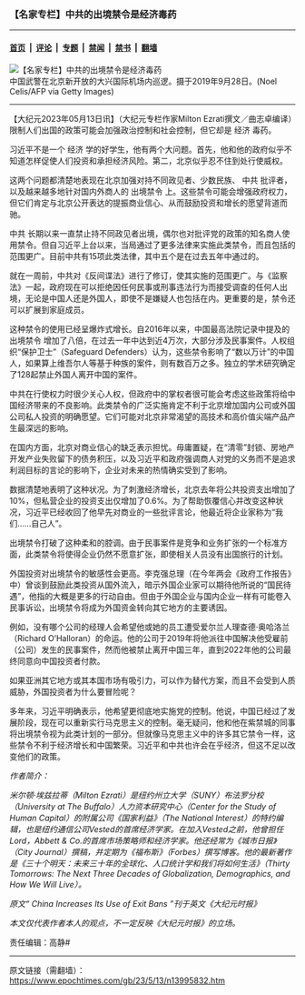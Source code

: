 ### 【名家专栏】中共的出境禁令是经济毒药

---

#### [首页](../../../..?n13995832) &nbsp;|&nbsp; [评论](../../../../../epoch-comment?n13995832) &nbsp;|&nbsp; [专题](../../../../../epoch-special?n13995832) &nbsp;|&nbsp; [禁闻](../../../../../epoch-news?n13995832) &nbsp;|&nbsp; [禁书](../../../../../books?n13995832) &nbsp;|&nbsp; [翻墙](https://github.com/gfw-breaker/nogfw/blob/master/README.md?n13995832)


<div><img alt="【名家专栏】中共的出境禁令是经济毒药" class="attachment-djy_600_400 size-djy_600_400 wp-post-image" src="https://i.epochtimes.com/assets/uploads/2023/05/id13995837-china-airport-police-1200x760-600x400.jpg"/>
<div class="caption">
 中国武警在北京新开放的大兴国际机场内巡逻。摄于2019年9月28日。(Noel Celis/AFP via Getty Images)
</div></div><hr/><div class="post_content" id="artbody" itemprop="articleBody">
 <!-- article content begin -->
 <p>
  【大纪元2023年05月13日讯】（大纪元专栏作家Milton Ezrati撰文／曲志卓编译）限制人们出国的政策可能会加强政治控制和社会控制，但它却是
  <ok href="https://www.epochtimes.com/gb/tag/%E7%BB%8F%E6%B5%8E.html">
   经济
  </ok>
  毒药。
 </p>
 <p>
  习近平不是一个
  <ok href="https://www.epochtimes.com/gb/tag/%E7%BB%8F%E6%B5%8E.html">
   经济
  </ok>
  学的好学生，他有两个大问题。首先，他和他的政府似乎不知道怎样促使人们投资和承担经济风险。第二，北京似乎忍不住到处行使威权。
 </p>
 <p>
  这两个问题都清楚地表现在北京加强对持不同政见者、少数民族、
  <ok href="https://www.epochtimes.com/gb/tag/%E4%B8%AD%E5%85%B1.html">
   中共
  </ok>
  批评者，以及越来越多地针对国内外商人的
  <ok href="https://www.epochtimes.com/gb/tag/%E5%87%BA%E5%A2%83%E7%A6%81%E4%BB%A4.html">
   出境禁令
  </ok>
  上。这些禁令可能会增强政府权力，但它们肯定与北京公开表达的提振商业信心、从而鼓励投资和增长的愿望背道而驰。
 </p>
 <p>
  <ok href="https://www.epochtimes.com/gb/tag/%E4%B8%AD%E5%85%B1.html">
   中共
  </ok>
  长期以来一直禁止持不同政见者出境，偶尔也对批评党的政策的知名商人使用禁令。但自习近平上台以来，当局通过了更多法律来实施此类禁令，而且包括的范围更广。目前中共有15项此类法律，其中五个是在过去五年中通过的。
 </p>
 <p>
  就在一周前，中共对《反间谍法》进行了修订，使其实施的范围更广。与《监察法》一起，政府现在可以拒绝因任何民事或刑事违法行为而接受调查的任何人出境，无论是中国人还是外国人，即使不是嫌疑人也包括在内。更重要的是，禁令还可以扩展到家庭成员。
 </p>
 <p>
  这种禁令的使用已经呈爆炸式增长。自2016年以来，中国最高法院记录中提及的
  <ok href="https://www.epochtimes.com/gb/tag/%E5%87%BA%E5%A2%83%E7%A6%81%E4%BB%A4.html">
   出境禁令
  </ok>
  增加了八倍，在过去一年中达到近4万次，大部分涉及民事案件。人权组织“保护卫士”（Safeguard Defenders）认为，这些禁令影响了“数以万计”的中国人，如果算上维吾尔人等基于种族的案件，则有数百万之多。独立的学术研究确定了128起禁止外国人离开中国的案件。
 </p>
 <p>
  中共在行使权力时很少关心人权，但政府中的掌权者很可能会考虑这些政策将给中国经济带来的不良影响。此类禁令的广泛实施肯定不利于北京增加国内公司或外国公司私人投资的明确愿望。它们可能对北京非常渴望的高技术和高价值尖端产品产生最深远的影响。
 </p>
 <p>
  在国内方面，北京对商业信心的缺乏表示担忧。毋庸置疑，在“清零”封锁、房地产开发产业失败留下的债务积压，以及习近平和政府强调商人对党的义务而不是追求利润目标的言论的影响下，企业对未来的热情确实受到了影响。
 </p>
 <p>
  数据清楚地表明了这种状况。为了刺激经济增长，北京去年将公共投资支出增加了10%，但私营企业的投资支出仅增加了0.6%。为了帮助恢覆信心并改变这种状况，习近平已经收回了他早先对商业的一些批评言论，他最近将企业家称为“我们……自己人”。
 </p>
 <p>
  出境禁令打破了这种柔和的腔调。由于民事案件是竞争和业务扩张的一个标准方面，此类禁令将使得企业仍然不愿意扩张，即使相关人员没有出国旅行的计划。
 </p>
 <p>
  外国投资对出境禁令的敏感性会更高。李克强总理（在今年两会《政府工作报告》中）曾谈到鼓励此类投资从国外流入，暗示外国企业家可以期待他所说的“国民待遇”，他指的大概是更多的行动自由。但由于外国企业与国内企业一样有可能卷入民事诉讼，出境禁令将成为外国资金转向其它地方的主要诱因。
 </p>
 <p>
  例如，没有哪个公司的经理人会希望他或她的员工遭受爱尔兰人理查德‧奥哈洛兰（Richard O’Halloran）的命运。他的公司于2019年将他派往中国解决他受雇前（公司）发生的民事案件，然而他被禁止离开中国三年，直到2022年他的公司最终同意向中国投资者付款。
 </p>
 <p>
  如果亚洲其它地方或其本国市场有吸引力，可以作为替代方案，而且不会受到人质威胁，外国投资者为什么要冒险呢？
 </p>
 <p>
  多年来，习近平明确表示，他希望更彻底地实施党的控制。他说，中国已经过了发展阶段，现在可以重新实行马克思主义的控制。毫无疑问，他和他在紫禁城的同事将出境禁令视为此类计划的一部分。但就像马克思主义中的许多其它禁令一样，这些禁令不利于经济增长和中国繁荣。习近平和中共也许会在乎经济，但这不足以改变他们的政策。
 </p>
 <p>
  <em>
   作者简介：
  </em>
 </p>
 <p>
  <em>
   米尔顿‧埃兹拉蒂（Milton Ezrati）是纽约州立大学（SUNY）布法罗分校（University at The Buffalo）人力资本研究中心（Center for the Study of Human Capital）的附属公司《国家利益》（The National Interest）的特约编辑，也是纽约通信公司Vested的首席经济学家。在加入Vested之前，他曾担任Lord，Abbett &amp; Co.的首席市场策略师和经济学家。他还经常为《城市日报》（City Journal）撰稿，并定期为《福布斯》（Forbes）撰写博客。他的最新著作是《三十个明天：未来三十年的全球化、人口统计学和我们将如何生活》（Thirty Tomorrows: The Next Three Decades of Globalization, Demographics, and How We Will Live）。
  </em>
 </p>
 <p>
  <em>
   原文“
   <ok href="https://www.theepochtimes.com/china-increases-its-use-of-exit-bans_5254222.html">
    China Increases Its Use of Exit Bans
   </ok>
   ”刊于英文《大纪元时报》
  </em>
 </p>
 <p>
  <em>
   本文仅代表作者本人的观点，不一定反映《大纪元时报》的立场。
  </em>
 </p>
 <p>
  责任编辑：高静#
 </p>
 <!-- article content end -->
 <div id="below_article_ad">
 </div>
</div>


---

原文链接（需翻墙）：https://www.epochtimes.com/gb/23/5/13/n13995832.htm